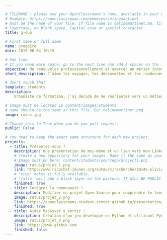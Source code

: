 ```yaml
---

# FILENAME : please use your OpenClassrooms's name, available in your url.
# Example: https://openclassrooms.com/membres/celinemartinet
# must be the name of your file. If file name is celinemartinet.md, title is celinemartinet.
# lowercase, no blank space, Capital case or special character.
title: g-dup

# First name or full name
name: Gregoire
date: 2019-06-04 10:15

# One line.
# If you need more space, go to the next line and add 4 spaces on the left, as in 'description'.
objective: Me renouveler professionnellement et exercer un métier innovant et créatif
short_description: J’aime les voyages, les découvertes et les randonnées nature ! L’innovation me plaît et m’inspire !

# don't touch that
template: students
description:
    Urbaniste de formation, j’ai décidé de me réorienter vers un métier et un secteur plus en adéquation avec mes aspirations et ma personnalité. J’aimerais pouvoir contribuer au sein d’une entreprise dont les finalités de projets font sens et qui apporte une réelle plus-value dans nos sociétés. Je pense par exemple à des secteurs comme l’environnement, l’efficacité énergétique, le social et le communautaire, le médical et les nouvelles technologies.

# image must be located in content/images/students
# name should be the same as this file. Eg: celinemartinet.png
image: ratus.jpg

# Change this to True when you do you pull request.
public: False

# You need to keep the exact same structure for each new project.
projects:
  - title: Présentez-vous !
    description: Une présentation de moi-même et un lien vers mon LinkedIn.
    # Create a new repository for your images. Name it the same as your nickname and profile picture.
    # Image must be here: content/students/yourrepo/project1.png
    image: ratus/projet_1.png
    link: http://www.ricochet-jeunes.org/auteurs/recherche/10146-olivier-vogel
    # 'true' makes it fully available.
    # 'false' will add a black layer on the picture. IT WILL BE PUBLIC!
    finished: true
  - title: Intégrez la communauté !
    description: Modifier un projet Open Source pour comprendre le fonctionnement de Git, de Github et des pull requests.
    image: ratus/projet_2.png
    link: https://openclassrooms-student-center.github.io/presentation/students/ratus.html
    finished: true
  - title: Aidez MacGyver à sortir !
    description: Création d’un jeu développé en Python et utilisant PyGame.
    image: ratus/projet_3.png
    link: https://www.github.com
    finished: false
---
```

